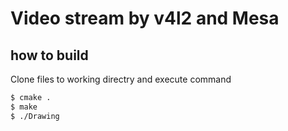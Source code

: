 # Video stream by v4l2 and Mesa
## how to build
Clone files to working directry and execute command
```bash
$ cmake .
$ make
$ ./Drawing
```
